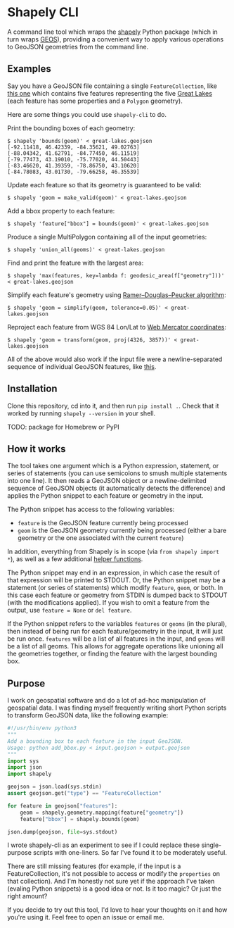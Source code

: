 # Shapely CLI

A command line tool which wraps the [shapely] Python package (which in turn wraps [GEOS]), providing a convenient way to apply various operations to GeoJSON geometries from the command line.

## Examples

Say you have a GeoJSON file containing a single `FeatureCollection`, like [this one](./tests/great-lakes.geojson) which contains five features representing the five [Great Lakes](https://en.wikipedia.org/wiki/Great_Lakes) (each feature has some properties and a `Polygon` geometry).

Here are some things you could use `shapely-cli` to do.

Print the bounding boxes of each geometry:
```
$ shapely 'bounds(geom)' < great-lakes.geojson
[-92.11418, 46.42339, -84.35621, 49.02763]
[-88.04342, 41.62791, -84.77450, 46.11519]
[-79.77473, 43.19010, -75.77020, 44.50443]
[-83.46620, 41.39359, -78.86750, 43.10620]
[-84.78083, 43.01730, -79.66258, 46.35539]
```

Update each feature so that its geometry is guaranteed to be valid:
```
$ shapely 'geom = make_valid(geom)' < great-lakes.geojson
```

Add a bbox property to each feature:
```
$ shapely 'feature["bbox"] = bounds(geom)' < great-lakes.geojson
```

Produce a single MultiPolygon containing all of the input geometries:
```
$ shapely 'union_all(geoms)' < great-lakes.geojson
```

Find and print the feature with the largest area:
```
$ shapely 'max(features, key=lambda f: geodesic_area(f["geometry"]))' < great-lakes.geojson
```

Simplify each feature's geometry using [Ramer–Douglas–Peucker algorithm](https://en.wikipedia.org/wiki/Ramer–Douglas–Peucker_algorithm):
```
$ shapely 'geom = simplify(geom, tolerance=0.05)' < great-lakes.geojson
```

Reproject each feature from WGS 84 Lon/Lat to [Web Mercator coordinates](https://epsg.io/3857):
```
$ shapely 'geom = transform(geom, proj(4326, 3857))' < great-lakes.geojson
```

All of the above would also work if the input file were a newline-separated sequence of individual GeoJSON features, like [this](./tests/great-lakes.ndjson).

## Installation

Clone this repository, cd into it, and then run `pip install .`. Check that it worked by running `shapely --version` in your shell.

TODO: package for Homebrew or PyPI

## How it works

The tool takes one argument which is a Python expression, statement, or series of statements (you can use semicolons to smush multiple statements into one line). It then reads a GeoJSON object or a newline-delimited sequence of GeoJSON objects (it automatically detects the difference) and applies the Python snippet to each feature or geometry in the input.

The Python snippet has access to the following variables:
- `feature` is the GeoJSON feature currently being processed
- `geom` is the GeoJSON geometry currently being processed (either a bare geometry or the one associated with the current `feature`)

In addition, everything from Shapely is in scope (via `from shapely import *`), as well as a few additional [helper functions](./src/shapelycli/helpers.py).

The Python snippet may end in an expression, in which case the result of that expression will be printed to STDOUT. Or, the Python snippet may be a statement (or series of statements) which modify `feature`, `geom`, or both. In this case each feature or geometry from STDIN is dumped back to STDOUT (with the modifications applied). If you wish to omit a feature from the output, use `feature = None` or `del feature`.

If the Python snippet refers to the variables `features` or `geoms` (in the plural), then instead of being run for each feature/geometry in the input, it will just be run once. `features` will be a list of all features in the input, and `geoms` will be a list of all geoms. This allows for aggregate operations like unioning all the geometries together, or finding the feature with the largest bounding box.

## Purpose

I work on geospatial software and do a lot of ad-hoc manipulation of geospatial data. I was finding myself frequently writing short Python scripts to transform GeoJSON data, like the following example:

```python
#!/usr/bin/env python3
"""
Add a bounding box to each feature in the input GeoJSON.
Usage: python add_bbox.py < input.geojson > output.geojson
"""
import sys
import json
import shapely

geojson = json.load(sys.stdin)
assert geojson.get("type") == "FeatureCollection"

for feature in geojson["features"]:
    geom = shapely.geometry.mapping(feature["geometry"])
    feature["bbox"] = shapely.bounds(geom)

json.dump(geojson, file=sys.stdout)
```

I wrote shapely-cli as an experiment to see if I could replace these single-purpose scripts with one-liners. So far I've found it to be moderately useful.

There are still missing features (for example, if the input is a FeatureCollection, it's not possible to access or modify the `properties` on that collection). And I'm honestly not sure yet if the approach I've taken (evaling Python snippets) is a good idea or not. Is it too magic? Or just the right amount?

If you decide to try out this tool, I'd love to hear your thoughts on it and how you're using it. Feel free to open an issue or email me.

[shapely]: https://shapely.readthedocs.io/en/stable/manual.html
[GEOS]: https://libgeos.org/
